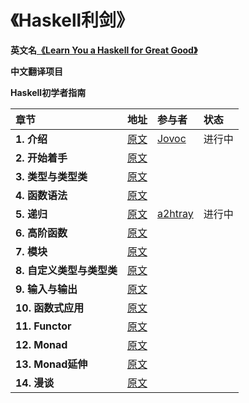 # 《Haskell利剑》

**英文名[《Learn You a Haskell for Great Good》](http://learnyouahaskell.com)**

**中文翻译项目**

**Haskell初学者指南**

|章节|地址|参与者|状态|
|:---|:---|:---|:---|
|**1. 介绍**|[原文](http://learnyouahaskell.com/introduction)|[Jovoc](https://github.com/Jovoc)|进行中|
|**2. 开始着手**|[原文](http://learnyouahaskell.com/starting-out)|||
|**3. 类型与类型类**|[原文](http://learnyouahaskell.com/types-and-typeclasses)|||
|**4. 函数语法**|[原文](http://learnyouahaskell.com/syntax-in-functions)|||
|**5. 递归**|[原文](http://learnyouahaskell.com/recursion)|[a2htray](https://github.com/a2htray)|进行中|
|**6. 高阶函数**|[原文](http://learnyouahaskell.com/higher-order-functions)|||
|**7. 模块**|[原文](http://learnyouahaskell.com/modules)|||
|**8. 自定义类型与类型类**|[原文](http://learnyouahaskell.com/making-our-own-types-and-typeclasses)|||
|**9. 输入与输出**|[原文](http://learnyouahaskell.com/input-and-output)|||
|**10. 函数式应用**|[原文](http://learnyouahaskell.com/functionally-solving-problems)|||
|**11. Functor**|[原文](http://learnyouahaskell.com/functors-applicative-functors-and-monoids)|||
|**12. Monad**|[原文](http://learnyouahaskell.com/a-fistful-of-monads)|||
|**13. Monad延伸**|[原文](http://learnyouahaskell.com/for-a-few-monads-more)|||
|**14. 漫谈**|[原文](http://learnyouahaskell.com/zippers)|||